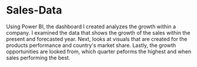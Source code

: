 # Sales-Data
Using Power BI, the dashboard I created analyzes the growth within a company.
I examined the data that shows the growth of the sales within the present and forecasted year. Next, looks at visuals that are created 
for the products performance and country's market share. Lastly, the growth opportunities are looked from, which quarter peforms the 
highest and when sales performing the best. 
